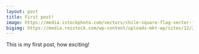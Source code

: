 ```yaml
---
layout: post
title: First post!
image: https://media.istockphoto.com/vectors/chile-square-flag-vector-flat-icon-vector-id1032082020?k=6&m=1032082020&s=170667a&w=0&h=066TJhXxn6cWg3c2JKy2kfShWC925d4wRnMQpvuENSM=
bigimg: https://media.reistock.com/wp-content/uploads-mkt-wp/sites/12/2019/05/24100954/Santiago-Chile-mountains-city-buildings-banner-1.jpg
---
```


This is my first post, how exciting!
